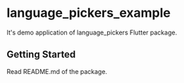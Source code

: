 # language_pickers_example

It&#x27;s demo application of language_pickers Flutter package.

## Getting Started

Read README.md of the package.